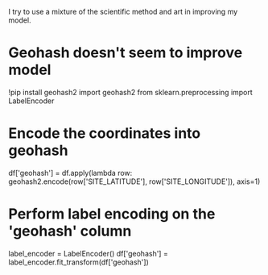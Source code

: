 I try to use a mixture of the scientific method and art in improving my model.

# Geohash doesn't seem to improve model
!pip install geohash2
import geohash2
from sklearn.preprocessing import LabelEncoder

# Encode the coordinates into geohash
df['geohash'] = df.apply(lambda row: geohash2.encode(row['SITE_LATITUDE'], row['SITE_LONGITUDE']), axis=1)

# Perform label encoding on the 'geohash' column
label_encoder = LabelEncoder()
df['geohash'] = label_encoder.fit_transform(df['geohash'])
